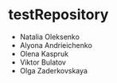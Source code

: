 # testRepository
- Natalia Oleksenko
- Alyona Andrieichenko
- Olena Kaspruk
- Viktor Bulatov
- Olga Zaderkovskaya